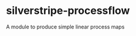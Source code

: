 silverstripe-processflow
==========================

A module to produce simple linear process maps
